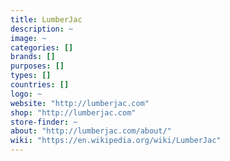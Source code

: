 ```yaml
---
title: LumberJac
description: ~
image: ~
categories: []
brands: []
purposes: []
types: []
countries: []
logo: ~
website: "http://lumberjac.com"
shop: "http://lumberjac.com"
store-finder: ~
about: "http://lumberjac.com/about/"
wiki: "https://en.wikipedia.org/wiki/LumberJac"
---
```

